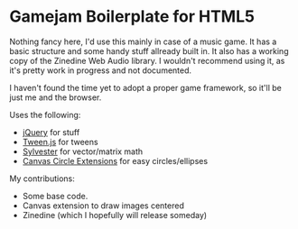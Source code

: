 Gamejam Boilerplate for HTML5
================

Nothing fancy here, I'd use this mainly in case of a music game. It has a basic structure and some handy stuff allready built in. It also has a working copy of the Zinedine Web Audio library. I wouldn't recommend using it, as it's pretty work in progress and not documented.

I haven't found the time yet to adopt a proper game framework, so it'll be just me and the browser.

Uses the following:
* [jQuery](http://jquery.com) for stuff
* [Tween.js](http://www.createjs.com/#!/TweenJS) for tweens
* [Sylvester](http://sylvester.jcoglan.com) for vector/matrix math
* [Canvas Circle Extensions](http://webreflection.blogspot.de/2009/01/ellipse-and-circle-for-canvas-2d.html) for easy circles/ellipses

My contributions:
* Some base code.
* Canvas extension to draw images centered
* Zinedine (which I hopefully will release someday)
